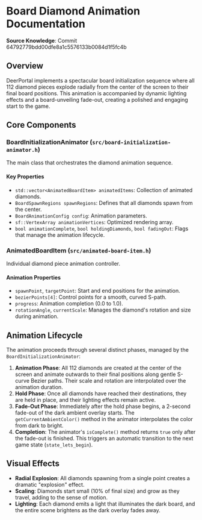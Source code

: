 # Board Diamond Animation Documentation

**Source Knowledge**: Commit 64792779bdd00dfe8a1c5576133b0084d1f5fc4b

## Overview

DeerPortal implements a spectacular board initialization sequence where all 112 diamond pieces explode radially from the center of the screen to their final board positions. This animation is accompanied by dynamic lighting effects and a board-unveiling fade-out, creating a polished and engaging start to the game.

## Core Components

### BoardInitializationAnimator (`src/board-initialization-animator.h`)
The main class that orchestrates the diamond animation sequence.

#### Key Properties
- `std::vector<AnimatedBoardItem> animatedItems`: Collection of animated diamonds.
- `BoardSpawnRegions spawnRegions`: Defines that all diamonds spawn from the center.
- `BoardAnimationConfig config`: Animation parameters.
- `sf::VertexArray animationVertices`: Optimized rendering array.
- `bool animationComplete`, `bool holdingDiamonds`, `bool fadingOut`: Flags that manage the animation lifecycle.

### AnimatedBoardItem (`src/animated-board-item.h`)
Individual diamond piece animation controller.

#### Animation Properties
- `spawnPoint`, `targetPoint`: Start and end positions for the animation.
- `bezierPoints[4]`: Control points for a smooth, curved S-path.
- `progress`: Animation completion (0.0 to 1.0).
- `rotationAngle`, `currentScale`: Manages the diamond's rotation and size during animation.

## Animation Lifecycle

The animation proceeds through several distinct phases, managed by the `BoardInitializationAnimator`:

1.  **Animation Phase**: All 112 diamonds are created at the center of the screen and animate outwards to their final positions along gentle S-curve Bezier paths. Their scale and rotation are interpolated over the animation duration.
2.  **Hold Phase**: Once all diamonds have reached their destinations, they are held in place, and their lighting effects remain active.
3.  **Fade-Out Phase**: Immediately after the hold phase begins, a 2-second fade-out of the dark ambient overlay starts. The `getCurrentAmbientColor()` method in the animator interpolates the color from dark to bright.
4.  **Completion**: The animator's `isComplete()` method returns `true` only after the fade-out is finished. This triggers an automatic transition to the next game state (`state_lets_begin`).

## Visual Effects

- **Radial Explosion**: All diamonds spawning from a single point creates a dramatic "explosion" effect.
- **Scaling**: Diamonds start small (10% of final size) and grow as they travel, adding to the sense of motion.
- **Lighting**: Each diamond emits a light that illuminates the dark board, and the entire scene brightens as the dark overlay fades away.
